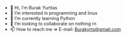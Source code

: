 - 👋 Hi, I’m Burak Yurttas
- 👀 I’m interested in programming and linux
- 🌱 I’m currently learning Python
- 💞️ I’m looking to collaborate on nothing rn
- 📫 How to reach me => E-mail: Burakyrts@gmail.com

<!---
BurakYrtts/BurakYrtts is a ✨ special ✨ repository because its `README.md` (this file) appears on your GitHub profile.
You can click the Preview link to take a look at your changes.
--->
